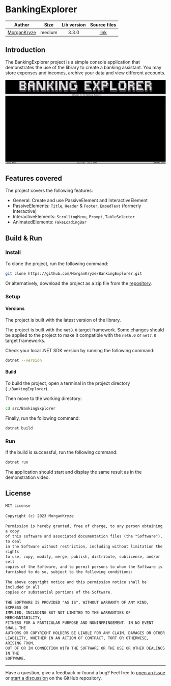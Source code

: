 # BankingExplorer

|                    Author                     |  Size  | Lib version |                      Source files                      |
| :-------------------------------------------: | :----: | :---------: | :----------------------------------------------------: |
| [MorganKryze](https://github.com/MorganKryze) | medium |    3.3.0    | [link](https://github.com/MorganKryze/BankingExplorer) |

## Introduction

The BankingExplorer project is a simple console application that demonstrates the use of the library to create a banking assistant. You may store expenses and incomes, archive your data and view different accounts.

![Demo](../assets/vid/gif/examples/banking.gif)

## Features covered

The project covers the following features:

- General: Create and use PassiveElement and InteractiveElement
- PassiveElements: `Title`, `Header` & `Footer`, `EmbedText` (formerly Interactive)
- InteractiveElements: `ScrollingMenu`, `Prompt`, `TableSelector`
- AnimatedElements: `FakeLoadingBar`

## Build & Run

### Install

To clone the project, run the following command:

```bash
git clone https://github.com/MorganKryze/BankingExplorer.git
```

Or alternatively, download the project as a zip file from the [repository](https://github.com/MorganKryze/BankingExplorer).

### Setup

#### Versions

The project is built with the latest version of the library.

The project is built with the `net8.0` target framework. Some changes should be applied to the project to make it compatible with the `net6.0` or `net7.0` target frameworks.

Check your local .NET SDK version by running the following command:

```bash
dotnet --version
```

#### Build

To build the project, open a terminal in the project directory (`./BankingExplorer`).

Then move to the working directory:

```bash
cd src/BankingExplorer
```

Finally, run the following command:

```bash
dotnet build
```

### Run

If the build is successful, run the following command:

```bash
dotnet run
```

The application should start and display the same result as in the demonstration video.

## License

```plaintext
MIT License

Copyright (c) 2023 MorganKryze

Permission is hereby granted, free of charge, to any person obtaining a copy
of this software and associated documentation files (the "Software"), to deal
in the Software without restriction, including without limitation the rights
to use, copy, modify, merge, publish, distribute, sublicense, and/or sell
copies of the Software, and to permit persons to whom the Software is
furnished to do so, subject to the following conditions:

The above copyright notice and this permission notice shall be included in all
copies or substantial portions of the Software.

THE SOFTWARE IS PROVIDED "AS IS", WITHOUT WARRANTY OF ANY KIND, EXPRESS OR
IMPLIED, INCLUDING BUT NOT LIMITED TO THE WARRANTIES OF MERCHANTABILITY,
FITNESS FOR A PARTICULAR PURPOSE AND NONINFRINGEMENT. IN NO EVENT SHALL THE
AUTHORS OR COPYRIGHT HOLDERS BE LIABLE FOR ANY CLAIM, DAMAGES OR OTHER
LIABILITY, WHETHER IN AN ACTION OF CONTRACT, TORT OR OTHERWISE, ARISING FROM,
OUT OF OR IN CONNECTION WITH THE SOFTWARE OR THE USE OR OTHER DEALINGS IN THE
SOFTWARE.
```

---

Have a question, give a feedback or found a bug? Feel free to [open an issue](https://github.com/MorganKryze/ConsoleAppVisuals/issues) or [start a discussion](https://github.com/MorganKryze/ConsoleAppVisuals/discussions) on the GitHub repository.
